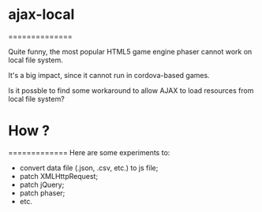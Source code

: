 # ajax-local #
==============

Quite funny, the most popular HTML5 game engine phaser cannot work on local file system.

It's a big impact, since it cannot run in cordova-based games.

Is it possble to find some workaround to allow AJAX to load resources from local file system?

# How ? #
=============
Here are some experiments to:

* convert data file (.json, .csv, etc.) to js file;
* patch XMLHttpRequest;
* patch jQuery;
* patch phaser;
* etc.

